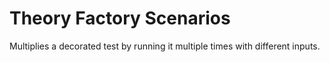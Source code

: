 # Theory Factory Scenarios

Multiplies a decorated test by running it multiple times with different inputs.
